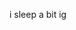 i sleep a bit ig 

<!---
femboyonfent/femboyonfent is a ✨ special ✨ repository because its `README.md` (this file) appears on your GitHub profile.
You can click the Preview link to take a look at your changes.
--->
